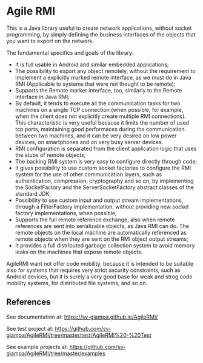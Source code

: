 # Agile RMI
This is a Java library useful to create network applications, without socket programming, by
simply defining the business interfaces of the objects that you want to export on the network.

The fundamental specifics and goals of the library:
- It is full usable in Android and similar embedded applications;
- The possibility to export any object remotely, without the requirement to implement a explicitly marked remote interface, as we must do in Java RMI (Applicable to systems that were not thought to be remote);
- Supports the Remote marker interface, too, similarly to the Remote interface in Java RMI;
- By default, it tends to execute all the communication tasks for two machines on a single TCP connection (when possible, for example, when the client does not explicitly create multiple RMI connections). This characteristic is very useful because it limits the number of used tcp ports, maintaining good performaces during the communication between two machines, and it can be very desired on low power devices, on smartphones and on very busy server devices.
- RMI configuration is separated from the client application logic that uses the stubs of remote objects;
- The backing RMI system is very easy to configure directly through code;
- It gives possibility to use custom socket factories to configure the RMI system for the use of other communication layers, such as authentication, compression, cryptography and so on, by implementing the SocketFactory and  the ServerSocketFactory abstract classes of the standard JDK;
- Possibility to use custom input and output stream implementations, through a FilterFactory implementation, without providing new socket factory implementations, when possible;
- Supports the full remote reference exchange, also when remote references are sent into serializable objects, as Java RMI can do. The remote objects on the local machine are automatically referenced as remote objects when they are sent on the RMI object output streams;
- It provides a full distributed garbage collection system to avoid memory leaks on the machines that expose remote objects.

AgileRMI want not offer code mobility, because it is intended to be suitable also for systems that requires very strict security constraints, such as Android devices, but it is surely a very good base for weak and strog code mobility systems, for distributed file systems, and so on.

## References
See documentation at: https://sv-giampa.github.io/AgileRMI/

See test project at: https://github.com/sv-giampa/AgileRMI/tree/master/test/AgileRMI%20-%20Test

See example projects at: https://github.com/sv-giampa/AgileRMI/tree/master/examples
